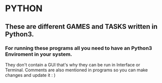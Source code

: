 # PYTHON
## These are different GAMES and TASKS written in Python3.
### For running these programs all you need to have an  Python3 Enviroment in your system.
They don't contain a GUI that's why they can be run in Interface or Terminal.
Comments are also mentioned in programs so you can make changes and update it : )
